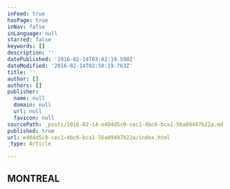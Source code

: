 ```yaml
---
inFeed: true
hasPage: true
inNav: false
inLanguage: null
starred: false
keywords: []
description: ''
datePublished: '2016-02-14T03:02:19.590Z'
dateModified: '2016-02-14T02:50:19.763Z'
title: ''
author: []
authors: []
publisher:
  name: null
  domain: null
  url: null
  favicon: null
sourcePath: _posts/2016-02-14-e404d5c0-cec1-4bc6-bca1-56a89497b22a.md
published: true
url: e404d5c0-cec1-4bc6-bca1-56a89497b22a/index.html
_type: Article

---
```

## MONTREAL